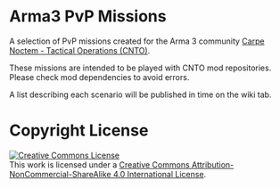 # Arma3 PvP Missions
A selection of PvP missions created for the Arma 3 community <a rel="cnto" href="https://www.carpenoctem.co/">Carpe Noctem - Tactical Operations (CNTO)</a>.

These missions are intended to be played with CNTO mod repositories. Please check mod dependencies to avoid errors.

A list describing each scenario will be published in time on the wiki tab.




# Copyright License

<a rel="license" href="http://creativecommons.org/licenses/by-nc-sa/4.0/"><img alt="Creative Commons License" style="border-width:0" src="https://i.creativecommons.org/l/by-nc-sa/4.0/88x31.png" /></a><br />This work is licensed under a <a rel="license" href="http://creativecommons.org/licenses/by-nc-sa/4.0/">Creative Commons Attribution-NonCommercial-ShareAlike 4.0 International License</a>.
